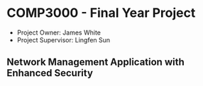 # COMP3000 - Final Year Project

* Project Owner: James White 
* Project Supervisor: Lingfen Sun

## Network Management Application with Enhanced Security
